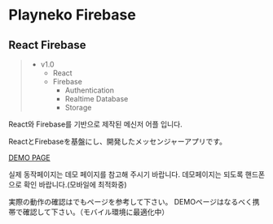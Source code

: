 # Playneko Firebase
## React Firebase

> * v1.0
>   * React
>   * Firebase
>     + Authentication
>     + Realtime Database
>     + Storage

React와 Firebase를 기반으로 제작된 메신저 어플 입니다.

ReactとFirebaseを基盤にし、開発したメッセンジャーアプリです。

[DEMO PAGE](https://cocoatalk-41442.firebaseapp.com/)

실제 동작페이지는 데모 페이지를 참고해 주시기 바랍니다.
데모페이지는 되도록 핸드폰으로 확인 바랍니다.(모바일에 최적화중)

実際の動作の確認はでもページを参考して下さい。
DEMOページはなるべく携帯で確認して下さい。（モバイル環境に最適化中）
